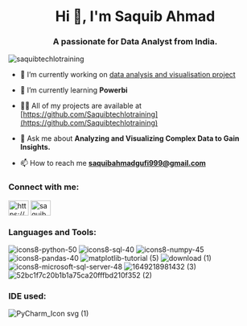 <h1 align="center">Hi 👋, I'm Saquib Ahmad</h1>
<h3 align="center">A passionate for Data Analyst from India.</h3>

<p align="left"> <img src="https://komarev.com/ghpvc/?username=saquibtechlotraining&label=Profile%20views&color=0e75b6&style=flat" alt="saquibtechlotraining" /> </p>

- 🔭 I’m currently working on [data analysis and visualisation project](https://github.com/Saquibtechlotraining)

- 🌱 I’m currently learning **Powerbi**

- 👨‍💻 All of my projects are available at [https://github.com/Saquibtechlotraining](https://github.com/Saquibtechlotraining)

- 💬 Ask me about **Analyzing and Visualizing Complex Data to Gain Insights.**

- 📫 How to reach me **saquibahmadgufi999@gmail.com**

<h3 align="left">Connect with me:</h3>
<p align="left">
<a href="https://linkedin.com/in/https://www.linkedin.com/in/saquib-ahmad-4b62371b0/" target="blank"><img align="center" src="https://raw.githubusercontent.com/rahuldkjain/github-profile-readme-generator/master/src/images/icons/Social/linked-in-alt.svg" alt="https://www.linkedin.com/in/saquib-ahmad-4b62371b0/" height="30" width="40" /></a>
<a href="https://instagram.com/saquib281" target="blank"><img align="center" src="https://raw.githubusercontent.com/rahuldkjain/github-profile-readme-generator/master/src/images/icons/Social/instagram.svg" alt="saquib281" height="30" width="40" /></a>
</p>


<h3 align="left">Languages and Tools:</h3>

![icons8-python-50](https://github.com/Saquibtechlotraining/data/assets/91885135/38729388-5242-447b-916c-1eb068cf2e1e)
![icons8-sql-40](https://github.com/Saquibtechlotraining/data/assets/91885135/f8ccb851-dd7a-448c-8037-45b782a08dc6)
![icons8-numpy-45](https://github.com/Saquibtechlotraining/data/assets/91885135/10645169-7d2e-43ba-b1a9-772cf844aa8c)
![icons8-pandas-40](https://github.com/Saquibtechlotraining/data/assets/91885135/14347de7-03b6-4fcb-9323-cb5c8ab24c81)
![matplotlib-tutorial (5)](https://github.com/Saquibtechlotraining/data/assets/91885135/84321a63-a9f5-4a84-ac33-d166329b14ec)
![download (1)](https://github.com/Saquibtechlotraining/data/assets/91885135/3d521ff4-878e-427b-8942-9c0d2b018b75)
![icons8-microsoft-sql-server-48](https://github.com/Saquibtechlotraining/data/assets/91885135/4b37d287-1eb5-4f84-9cc3-8e4ab4ac4ea4)
![1649218981432 (3)](https://github.com/Saquibtechlotraining/data/assets/91885135/2faae9c6-ea49-4a08-9c3f-d29d154f41df)
![52bc1f7c20b1b1a75ca20fffbd210f352 (2)](https://github.com/Saquibtechlotraining/data/assets/91885135/2beb9724-466d-4ca8-b5ff-be01a24fbf4b)

<h3 align="left">IDE used:</h3>

![PyCharm_Icon svg (1)](https://github.com/Saquibtechlotraining/data/assets/91885135/05c0ff1d-b0d6-4cca-b271-ece021d597c5)













